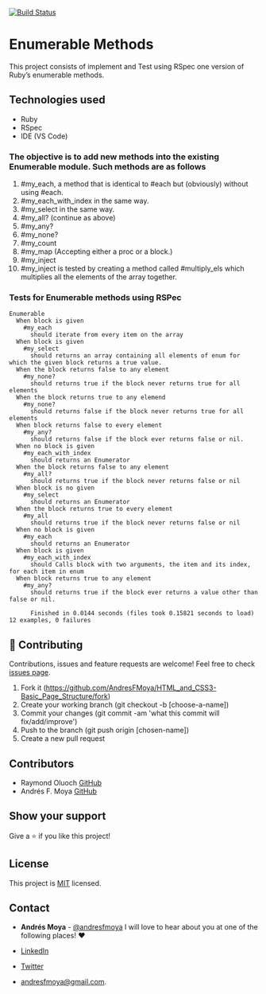 [![Build Status](https://travis-ci.org/AndresFMoya/Ruby-Enumerable_Methods.svg?branch=master)](https://travis-ci.org/AndresFMoya/Ruby-Enumerable_Methods)

# Enumerable Methods

This project consists of implement and Test using RSpec one version of Ruby’s enumerable methods.

## Technologies used

- Ruby
- RSpec
- IDE (VS Code)

### The objective is to add new methods into the existing Enumerable module. Such methods are as follows

1. #my_each, a method that is identical to #each but (obviously) without using #each.
2. #my_each_with_index in the same way.
3. #my_select in the same way.
4. #my_all? (continue as above)
5. #my_any?
6. #my_none?
7. #my_count
8. #my_map (Accepting either a proc or a block.)
9. #my_inject
10. #my_inject is tested by creating a method called #multiply_els which multiplies all the elements of the array together.

### Tests for Enumerable methods using RSPec

```
Enumerable
  When block is given
    #my_each
      should iterate from every item on the array
  When block is given
    #my_select
      should returns an array containing all elements of enum for which the given block returns a true value.
  When the block returns false to any element
    #my_none?
      should returns true if the block never returns true for all elements
  When the block returns true to any elemend
    #my_none?
      should returns false if the block never returns true for all elements
  When block returns false to every element
    #my_any?
      should returns false if the block ever returns false or nil.
  When no block is given
    #my_each_with_index
      should returns an Enumerator
  When the block returns false to any element
    #my_all?
      should returns true if the block never returns false or nil
  When block is no given
    #my_select
      should returns an Enumerator
  When the block returns true to every element
    #my_all
      should returns true if the block never returns false or nil
  When no block is given
    #my_each
      should returns an Enumerator
  When block is given
    #my_each_with_index
      should Calls block with two arguments, the item and its index, for each item in enum
  When block returns true to any element
    #my_any?
      should returns true if the block ever returns a value other than false or nil.

      Finished in 0.0144 seconds (files took 0.15821 seconds to load) 12 examples, 0 failures
```


## 🤝 Contributing

Contributions, issues and feature requests are welcome! Feel free to check [issues page](https://github.com/AndresFMoya/HTML_and_CSS3-Basic_Page_Structure/issues).

1. Fork it (https://github.com/AndresFMoya/HTML_and_CSS3-Basic_Page_Structure/fork)
2. Create your working branch (git checkout -b [choose-a-name])
3. Commit your changes (git commit -am 'what this commit will fix/add/improve')
4. Push to the branch (git push origin [chosen-name])
5. Create a new pull request


## Contributors

- Raymond Oluoch [GitHub](https://github.com/rOluochKe)
- Andrés F. Moya [GitHub](https://github.com/AndresFMoya)


## Show your support

Give a ⭐️ if you like this project!


## License

This project is [MIT](https://github.com/AndresFMoya/HTML_and_CSS3-Basic_Page_Structure/blob/develop/LICENSE) licensed.


## Contact
- **Andrés Moya** - [@andresfmoya](https://github.com/andresfmoya) I will love to hear about you at one of the following places! :heart:

- [LinkedIn](https://www.linkedin.com/in/andres-f-moya/)
- [Twitter](https://www.twitter.com/andmedev/) 
- <andresfmoya@gmail.com>.
